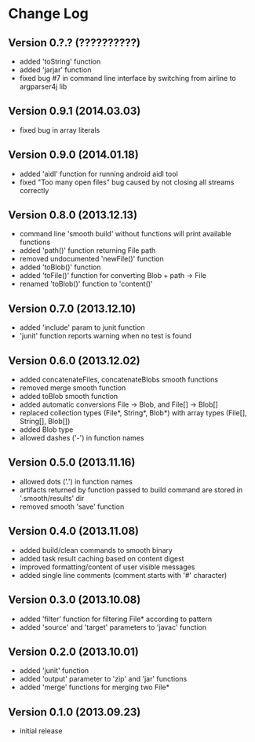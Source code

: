 Change Log
==========

Version 0.?.? (??????????)
--------------------------

 * added 'toString' function
 * added 'jarjar' function
 * fixed bug #7 in command line interface by switching from airline to argparser4j lib

Version 0.9.1 (2014.03.03)
--------------------------

 * fixed bug in array literals

Version 0.9.0 (2014.01.18)
--------------------------

 * added 'aidl' function for running android aidl tool
 * fixed "Too many open files" bug caused by not closing all streams correctly

Version 0.8.0 (2013.12.13)
--------------------------

 * command line 'smooth build' without functions will print available functions
 * added 'path()' function returning File path
 * removed undocumented 'newFile()' function
 * added 'toBlob()' function
 * added 'toFile()' function for converting Blob + path -> File
 * renamed 'toBlob()' function to 'content()'

Version 0.7.0 (2013.12.10)
--------------------------

 * added 'include' param to junit function
 * 'junit' function reports warning when no test is found

Version 0.6.0 (2013.12.02)
--------------------------

 * added concatenateFiles, concatenateBlobs smooth functions
 * removed merge smooth function
 * added toBlob smooth function
 * added automatic conversions File -> Blob, and File[] -> Blob[]
 * replaced collection types (File*, String*, Blob*) with array types (File[], String[], Blob[])
 * added Blob type
 * allowed dashes ('-') in function names

Version 0.5.0 (2013.11.16)
--------------------------

 * allowed dots ('.') in function names
 * artifacts returned by function passed to build command are stored in '.smooth/results' dir
 * removed smooth 'save' function

Version 0.4.0 (2013.11.08)
--------------------------

 * added build/clean commands to smooth binary
 * added task result caching based on content digest
 * improved formatting/content of user visible messages
 * added single line comments (comment starts with '#' character)

Version 0.3.0 (2013.10.08)
--------------------------

 * added 'filter' function for filtering File* according to pattern
 * added 'source' and 'target' parameters to 'javac' function

Version 0.2.0 (2013.10.01)
--------------------------

 * added 'junit' function
 * added 'output' parameter to 'zip' and 'jar' functions
 * added 'merge' functions for merging two File*

Version 0.1.0 (2013.09.23)
--------------------------

 * initial release

